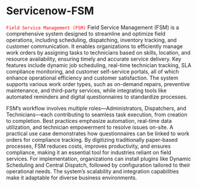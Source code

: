 # Servicenow-FSM

<code style="color : red">Field Service Management (FSM)</code>
Field Service Management (FSM) is a comprehensive system designed to streamline and optimize field operations, including scheduling, dispatching, inventory tracking, and customer communication. It enables organizations to efficiently manage work orders by assigning tasks to technicians based on skills, location, and resource availability, ensuring timely and accurate service delivery. Key features include dynamic job scheduling, real-time technician tracking, SLA compliance monitoring, and customer self-service portals, all of which enhance operational efficiency and customer satisfaction. The system supports various work order types, such as on-demand repairs, preventive maintenance, and third-party services, while integrating tools like automated reminders and digital questionnaires to standardize processes.

FSM’s workflow involves multiple roles—Administrators, Dispatchers, and Technicians—each contributing to seamless task execution, from creation to completion. Best practices emphasize automation, real-time data utilization, and technician empowerment to resolve issues on-site. A practical use case demonstrates how questionnaires can be linked to work orders for compliance tracking. By digitizing traditionally paper-based processes, FSM reduces costs, improves productivity, and ensures compliance, making it an essential tool for industries reliant on field services. For implementation, organizations can install plugins like Dynamic Scheduling and Central Dispatch, followed by configuration tailored to their operational needs. The system’s scalability and integration capabilities make it adaptable for diverse business environments.
